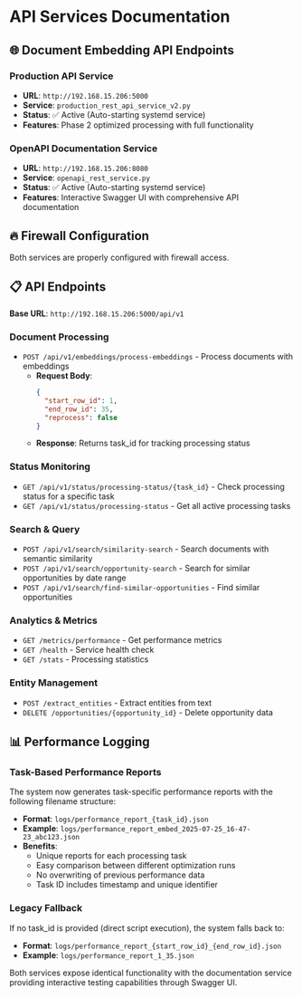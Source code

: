 # API Services Documentation

## 🌐 Document Embedding API Endpoints

### **Production API Service**
- **URL**: `http://192.168.15.206:5000`
- **Service**: `production_rest_api_service_v2.py`
- **Status**: ✅ Active (Auto-starting systemd service)
- **Features**: Phase 2 optimized processing with full functionality

### **OpenAPI Documentation Service**  
- **URL**: `http://192.168.15.206:8080`
- **Service**: `openapi_rest_service.py`
- **Status**: ✅ Active (Auto-starting systemd service)
- **Features**: Interactive Swagger UI with comprehensive API documentation

## 🔥 Firewall Configuration
Both services are properly configured with firewall access.

## 📋 API Endpoints

**Base URL**: `http://192.168.15.206:5000/api/v1`

### Document Processing
- `POST /api/v1/embeddings/process-embeddings` - Process documents with embeddings
  - **Request Body**: 
    ```json
    {
      "start_row_id": 1,
      "end_row_id": 35,
      "reprocess": false
    }
    ```
  - **Response**: Returns task_id for tracking processing status

### Status Monitoring  
- `GET /api/v1/status/processing-status/{task_id}` - Check processing status for a specific task
- `GET /api/v1/status/processing-status` - Get all active processing tasks

### Search & Query
- `POST /api/v1/search/similarity-search` - Search documents with semantic similarity
- `POST /api/v1/search/opportunity-search` - Search for similar opportunities by date range
- `POST /api/v1/search/find-similar-opportunities` - Find similar opportunities

### Analytics & Metrics
- `GET /metrics/performance` - Get performance metrics
- `GET /health` - Service health check
- `GET /stats` - Processing statistics

### Entity Management
- `POST /extract_entities` - Extract entities from text
- `DELETE /opportunities/{opportunity_id}` - Delete opportunity data

## 📊 Performance Logging

### Task-Based Performance Reports
The system now generates task-specific performance reports with the following filename structure:
- **Format**: `logs/performance_report_{task_id}.json`
- **Example**: `logs/performance_report_embed_2025-07-25_16-47-23_abc123.json`
- **Benefits**: 
  - Unique reports for each processing task
  - Easy comparison between different optimization runs
  - No overwriting of previous performance data
  - Task ID includes timestamp and unique identifier

### Legacy Fallback
If no task_id is provided (direct script execution), the system falls back to:
- **Format**: `logs/performance_report_{start_row_id}_{end_row_id}.json`
- **Example**: `logs/performance_report_1_35.json`

Both services expose identical functionality with the documentation service providing interactive testing capabilities through Swagger UI.

